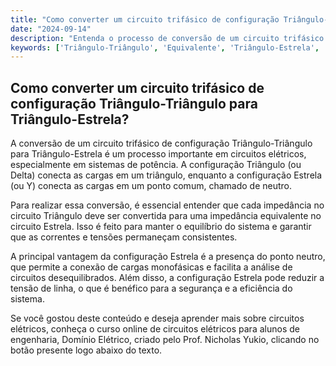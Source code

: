 ```yaml
---
title: "Como converter um circuito trifásico de configuração Triângulo-Triângulo para Triângulo-Estrela?"
date: "2024-09-14"
description: "Entenda o processo de conversão de um circuito trifásico de configuração Triângulo-Triângulo para Triângulo-Estrela."
keywords: ['Triângulo-Triângulo', 'Equivalente', 'Triângulo-Estrela', 'Resolvido', 'Monofásico', 'Circuito', 'Equilibrado']
---
```


## Como converter um circuito trifásico de configuração Triângulo-Triângulo para Triângulo-Estrela?

A conversão de um circuito trifásico de configuração Triângulo-Triângulo para Triângulo-Estrela é um processo importante em circuitos elétricos, especialmente em sistemas de potência. A configuração Triângulo (ou Delta) conecta as cargas em um triângulo, enquanto a configuração Estrela (ou Y) conecta as cargas em um ponto comum, chamado de neutro.

Para realizar essa conversão, é essencial entender que cada impedância no circuito Triângulo deve ser convertida para uma impedância equivalente no circuito Estrela. Isso é feito para manter o equilíbrio do sistema e garantir que as correntes e tensões permaneçam consistentes.

A principal vantagem da configuração Estrela é a presença do ponto neutro, que permite a conexão de cargas monofásicas e facilita a análise de circuitos desequilibrados. Além disso, a configuração Estrela pode reduzir a tensão de linha, o que é benéfico para a segurança e a eficiência do sistema.

Se você gostou deste conteúdo e deseja aprender mais sobre circuitos elétricos, conheça o curso online de circuitos elétricos para alunos de engenharia, Domínio Elétrico, criado pelo Prof. Nicholas Yukio, clicando no botão presente logo abaixo do texto.